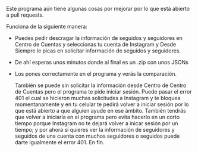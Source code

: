 Este programa aún tiene algunas cosas por mejorar por lo que está abierto a pull requests.

Funciona de la siguiente manera:
- Puedes pedir descragar la información de seguidos y seguidores en Centro de Cuentas y seleccionas tu cuenta de Instagram y Desde Siempre le picas en solicitar información de seguidos y seguidores.
- De ahí esperas unos minutos donde al final es un .zip con unos JSONs
- Los pones correctamente en el programa y verás la comparación.

  También se puede sin solicitar la información desde Centro de Centro de Cuentas pero el programa te pide iniciar sesión. Puede pasar el error 401 el cual se hicieron muchas solicitudes a
  Instagram y te bloquea momentanamente y en tu celular te pedirá volver a iniciar sesión por lo que está abierto a que alguien ayude en ese ámbito.
  También tendrás que volver a iniciarla en el programa pero evita hacerlo en un corto tiempo porque Instagram no te dejará volver a inicar sesión por un tiempo; y por ahora si quieres ver
  la información de seguidores y seguidos de una cuenta con muchos seguidores o seguidos puede darte igualmente el error 401.
  En fin.

